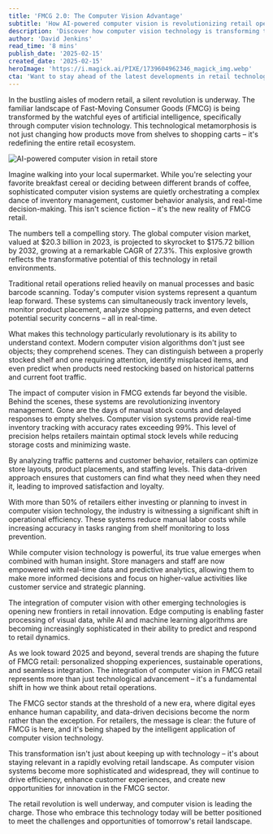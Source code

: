 ```yaml
---
title: 'FMCG 2.0: The Computer Vision Advantage'
subtitle: 'How AI-powered computer vision is revolutionizing retail operations'
description: 'Discover how computer vision technology is transforming the FMCG retail sector, from revolutionizing inventory management to enabling personalized shopping experiences. With the global computer vision market projected to reach $175.72 billion by 2032, retailers are leveraging AI-powered systems to optimize operations and enhance customer experiences in unprecedented ways.'
author: 'David Jenkins'
read_time: '8 mins'
publish_date: '2025-02-15'
created_date: '2025-02-15'
heroImage: 'https://i.magick.ai/PIXE/1739604962346_magick_img.webp'
cta: 'Want to stay ahead of the latest developments in retail technology? Follow us on LinkedIn for exclusive insights, trending updates, and expert analysis of the evolving FMCG landscape.'
---
```


In the bustling aisles of modern retail, a silent revolution is underway. The familiar landscape of Fast-Moving Consumer Goods (FMCG) is being transformed by the watchful eyes of artificial intelligence, specifically through computer vision technology. This technological metamorphosis is not just changing how products move from shelves to shopping carts – it's redefining the entire retail ecosystem.

![AI-powered computer vision in retail store](https://i.magick.ai/PIXE/1739604962350_magick_img.webp)

Imagine walking into your local supermarket. While you're selecting your favorite breakfast cereal or deciding between different brands of coffee, sophisticated computer vision systems are quietly orchestrating a complex dance of inventory management, customer behavior analysis, and real-time decision-making. This isn't science fiction – it's the new reality of FMCG retail.

The numbers tell a compelling story. The global computer vision market, valued at $20.3 billion in 2023, is projected to skyrocket to $175.72 billion by 2032, growing at a remarkable CAGR of 27.3%. This explosive growth reflects the transformative potential of this technology in retail environments.

Traditional retail operations relied heavily on manual processes and basic barcode scanning. Today's computer vision systems represent a quantum leap forward. These systems can simultaneously track inventory levels, monitor product placement, analyze shopping patterns, and even detect potential security concerns – all in real-time.

What makes this technology particularly revolutionary is its ability to understand context. Modern computer vision algorithms don't just see objects; they comprehend scenes. They can distinguish between a properly stocked shelf and one requiring attention, identify misplaced items, and even predict when products need restocking based on historical patterns and current foot traffic.

The impact of computer vision in FMCG extends far beyond the visible. Behind the scenes, these systems are revolutionizing inventory management. Gone are the days of manual stock counts and delayed responses to empty shelves. Computer vision systems provide real-time inventory tracking with accuracy rates exceeding 99%. This level of precision helps retailers maintain optimal stock levels while reducing storage costs and minimizing waste.

By analyzing traffic patterns and customer behavior, retailers can optimize store layouts, product placements, and staffing levels. This data-driven approach ensures that customers can find what they need when they need it, leading to improved satisfaction and loyalty.

With more than 50% of retailers either investing or planning to invest in computer vision technology, the industry is witnessing a significant shift in operational efficiency. These systems reduce manual labor costs while increasing accuracy in tasks ranging from shelf monitoring to loss prevention.

While computer vision technology is powerful, its true value emerges when combined with human insight. Store managers and staff are now empowered with real-time data and predictive analytics, allowing them to make more informed decisions and focus on higher-value activities like customer service and strategic planning.

The integration of computer vision with other emerging technologies is opening new frontiers in retail innovation. Edge computing is enabling faster processing of visual data, while AI and machine learning algorithms are becoming increasingly sophisticated in their ability to predict and respond to retail dynamics.

As we look toward 2025 and beyond, several trends are shaping the future of FMCG retail: personalized shopping experiences, sustainable operations, and seamless integration. The integration of computer vision in FMCG retail represents more than just technological advancement – it's a fundamental shift in how we think about retail operations.

The FMCG sector stands at the threshold of a new era, where digital eyes enhance human capability, and data-driven decisions become the norm rather than the exception. For retailers, the message is clear: the future of FMCG is here, and it's being shaped by the intelligent application of computer vision technology.

This transformation isn't just about keeping up with technology – it's about staying relevant in a rapidly evolving retail landscape. As computer vision systems become more sophisticated and widespread, they will continue to drive efficiency, enhance customer experiences, and create new opportunities for innovation in the FMCG sector.

The retail revolution is well underway, and computer vision is leading the charge. Those who embrace this technology today will be better positioned to meet the challenges and opportunities of tomorrow's retail landscape.